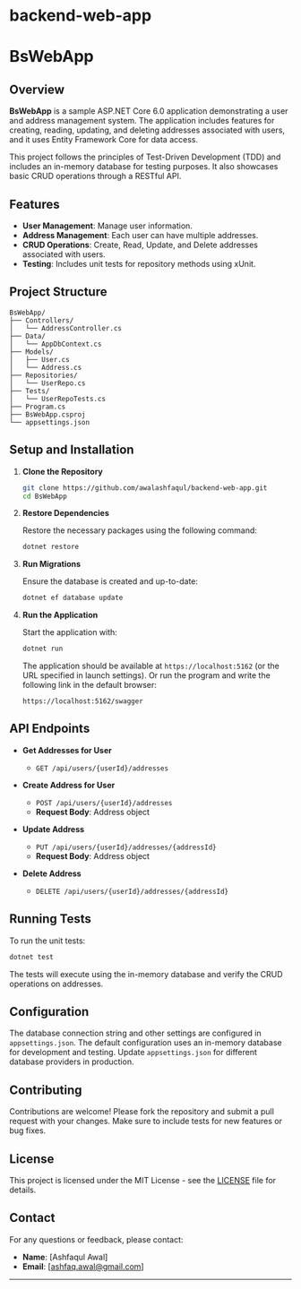 # backend-web-app

# BsWebApp

## Overview

**BsWebApp** is a sample ASP.NET Core 6.0 application demonstrating a user and address management system. The application includes features for creating, reading, updating, and deleting addresses associated with users, and it uses Entity Framework Core for data access.

This project follows the principles of Test-Driven Development (TDD) and includes an in-memory database for testing purposes. It also showcases basic CRUD operations through a RESTful API.

## Features

- **User Management**: Manage user information.
- **Address Management**: Each user can have multiple addresses.
- **CRUD Operations**: Create, Read, Update, and Delete addresses associated with users.
- **Testing**: Includes unit tests for repository methods using xUnit.

## Project Structure

```
BsWebApp/
├── Controllers/
│   └── AddressController.cs
├── Data/
│   └── AppDbContext.cs
├── Models/
│   ├── User.cs
│   └── Address.cs
├── Repositories/
│   └── UserRepo.cs
├── Tests/
│   └── UserRepoTests.cs
├── Program.cs
├── BsWebApp.csproj
└── appsettings.json
```

## Setup and Installation

1. **Clone the Repository**

   ```bash
   git clone https://github.com/awalashfaqul/backend-web-app.git
   cd BsWebApp
   ```

2. **Restore Dependencies**

   Restore the necessary packages using the following command:

   ```bash
   dotnet restore
   ```

3. **Run Migrations**

   Ensure the database is created and up-to-date:

   ```bash
   dotnet ef database update
   ```

4. **Run the Application**

   Start the application with:

   ```bash
   dotnet run
   ```

   The application should be available at `https://localhost:5162` (or the URL specified in launch settings). Or run the program and write the following link in the default browser:

   `https://localhost:5162/swagger`

## API Endpoints

- **Get Addresses for User**
  - `GET /api/users/{userId}/addresses`

- **Create Address for User**
  - `POST /api/users/{userId}/addresses`
  - **Request Body**: Address object

- **Update Address**
  - `PUT /api/users/{userId}/addresses/{addressId}`
  - **Request Body**: Address object

- **Delete Address**
  - `DELETE /api/users/{userId}/addresses/{addressId}`

## Running Tests

To run the unit tests:

```bash
dotnet test
```

The tests will execute using the in-memory database and verify the CRUD operations on addresses.

## Configuration

The database connection string and other settings are configured in `appsettings.json`. The default configuration uses an in-memory database for development and testing. Update `appsettings.json` for different database providers in production.

## Contributing

Contributions are welcome! Please fork the repository and submit a pull request with your changes. Make sure to include tests for new features or bug fixes.

## License

This project is licensed under the MIT License - see the [LICENSE](LICENSE) file for details.

## Contact

For any questions or feedback, please contact:

- **Name**: [Ashfaqul Awal]
- **Email**: [ashfaq.awal@gmail.com]

---
